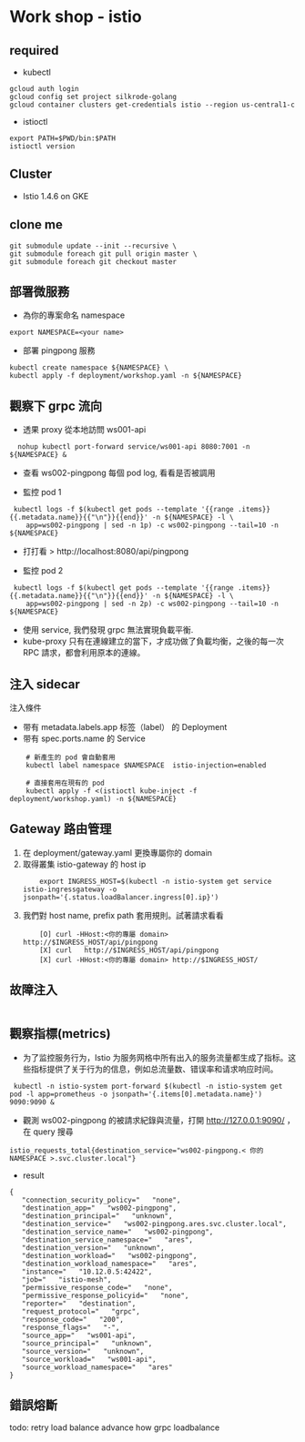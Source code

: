 # Work shop - istio
## required
* kubectl 
````
gcloud auth login
gcloud config set project silkrode-golang
gcloud container clusters get-credentials istio --region us-central1-c
````
* istioctl
````
export PATH=$PWD/bin:$PATH
istioctl version
````

## Cluster
* Istio 1.4.6 on GKE

## clone me
````
git submodule update --init --recursive \
git submodule foreach git pull origin master \
git submodule foreach git checkout master 
````


## 部署微服務
* 為你的專案命名 namespace
````
export NAMESPACE=<your name>
````

* 部署 pingpong 服務
````
kubectl create namespace ${NAMESPACE} \
kubectl apply -f deployment/workshop.yaml -n ${NAMESPACE}
````

## 觀察下 grpc 流向

* 透果 proxy 從本地訪問 ws001-api
````
  nohup kubectl port-forward service/ws001-api 8080:7001 -n ${NAMESPACE} &
````

* 查看 ws002-pingpong 每個 pod log, 看看是否被調用

* 監控 pod 1
````
 kubectl logs -f $(kubectl get pods --template '{{range .items}}{{.metadata.name}}{{"\n"}}{{end}}' -n ${NAMESPACE} -l \
    app=ws002-pingpong | sed -n 1p) -c ws002-pingpong --tail=10 -n ${NAMESPACE}
````

* 打打看 > http://localhost:8080/api/pingpong

* 監控 pod 2 
````
 kubectl logs -f $(kubectl get pods --template '{{range .items}}{{.metadata.name}}{{"\n"}}{{end}}' -n ${NAMESPACE} -l \
    app=ws002-pingpong | sed -n 2p) -c ws002-pingpong --tail=10 -n ${NAMESPACE}
````

* 使用 service, 我們發現 grpc 無法實現負載平衡. 
* kube-proxy 只有在連線建立的當下，才成功做了負載均衡，之後的每一次 RPC 請求，都會利用原本的連線。

## 注入 sidecar
注入條件
* 带有 metadata.labels.app  标签（label） 的 Deployment
* 带有 spec.ports.name  的 Service
````
    # 新產生的 pod 會自動套用
    kubectl label namespace $NAMESPACE  istio-injection=enabled

    # 直接套用在現有的 pod
    kubectl apply -f <(istioctl kube-inject -f deployment/workshop.yaml) -n ${NAMESPACE}
````

## Gateway 路由管理
1. 在 deployment/gateway.yaml 更換專屬你的 domain
1. 取得叢集 istio-gateway 的 host ip
    ````
        export INGRESS_HOST=$(kubectl -n istio-system get service istio-ingressgateway -o jsonpath='{.status.loadBalancer.ingress[0].ip}')
    ````
1. 我們對 host name, prefix path 套用規則。試著請求看看
    ````
        [O] curl -HHost:<你的專屬 domain> http://$INGRESS_HOST/api/pingpong 
        [X] curl   http://$INGRESS_HOST/api/pingpong 
        [X] curl -HHost:<你的專屬 domain> http://$INGRESS_HOST/
     ````
   
## 故障注入
````

````

## 觀察指標(metrics)
* 为了监控服务行为，Istio 为服务网格中所有出入的服务流量都生成了指标。这些指标提供了关于行为的信息，例如总流量数、错误率和请求响应时间。
````
 kubectl -n istio-system port-forward $(kubectl -n istio-system get pod -l app=prometheus -o jsonpath='{.items[0].metadata.name}') 9090:9090 &
````

* 觀測 ws002-pingpong 的被請求紀錄與流量，打開 http://127.0.0.1:9090/ ， 在 query 搜尋
````
istio_requests_total{destination_service="ws002-pingpong.< 你的 NAMESPACE >.svc.cluster.local"}

````

* result
````
{
   "connection_security_policy="   "none",
   "destination_app="   "ws002-pingpong",
   "destination_principal="   "unknown",
   "destination_service="   "ws002-pingpong.ares.svc.cluster.local",
   "destination_service_name="   "ws002-pingpong",
   "destination_service_namespace="   "ares",
   "destination_version="   "unknown",
   "destination_workload="   "ws002-pingpong",
   "destination_workload_namespace="   "ares",
   "instance="   "10.12.0.5:42422",
   "job="   "istio-mesh",
   "permissive_response_code="   "none",
   "permissive_response_policyid="   "none",
   "reporter="   "destination",
   "request_protocol="   "grpc",
   "response_code="   "200",
   "response_flags="   "-",
   "source_app="   "ws001-api",
   "source_principal="   "unknown",
   "source_version="   "unknown",
   "source_workload="   "ws001-api",
   "source_workload_namespace="   "ares"
}
````

## 錯誤熔斷



todo: 
retry
load balance advance
how grpc loadbalance 